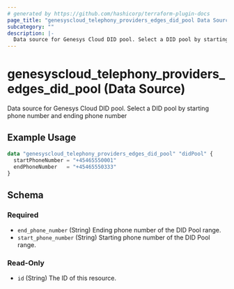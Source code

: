 ```yaml
---
# generated by https://github.com/hashicorp/terraform-plugin-docs
page_title: "genesyscloud_telephony_providers_edges_did_pool Data Source - terraform-provider-genesyscloud"
subcategory: ""
description: |-
  Data source for Genesys Cloud DID pool. Select a DID pool by starting phone number and ending phone number
---
```


# genesyscloud_telephony_providers_edges_did_pool (Data Source)

Data source for Genesys Cloud DID pool. Select a DID pool by starting phone number and ending phone number

## Example Usage

```terraform
data "genesyscloud_telephony_providers_edges_did_pool" "didPool" {
  startPhoneNumber = "+45465550001"
  endPhoneNumber   = "+45465550333"
}
```

<!-- schema generated by tfplugindocs -->
## Schema

### Required

- `end_phone_number` (String) Ending phone number of the DID Pool range.
- `start_phone_number` (String) Starting phone number of the DID Pool range.

### Read-Only

- `id` (String) The ID of this resource.
